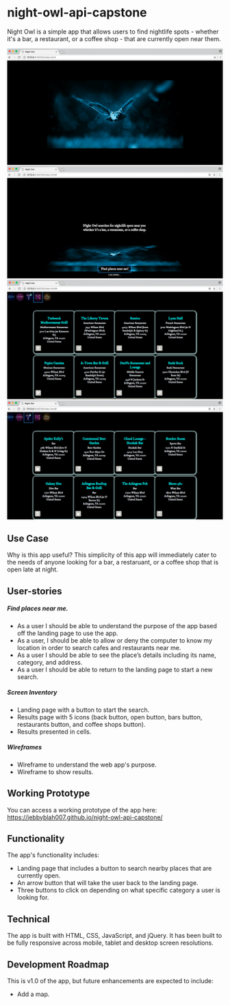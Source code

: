 # night-owl-api-capstone
Night Owl is a simple app that allows users to find nightlife spots - whether it's a bar, a restaurant, or a coffee shop - that are currently open near them.

![Landing page Screenshot](images/landing-page1.png)
![Landing page loading Screenshot](images/landing-page2.png)
![User page Screenshot1](images/sample-results-food.png)
![User page Screenshot2](images/sample-results-bar.png)

## Use Case
Why is this app useful? This simplicity of this app will immediately cater to the needs of anyone looking for a bar, a restaruant, or a coffee shop that is open late at night.

## User-stories

##### Find places near me.
* As a user I should be able to understand the purpose of the app based off the landing page to use the app.
* As a user, I should be able to allow or deny the computer to know my location in order to search cafes and restaurants near me.
* As a user I should be able to see the place’s details including its name, category, and address.
* As a user I should be able to return to the landing page to start a new search.

##### Screen Inventory
* Landing page with a button to start the search.
* Results page with 5 icons (back button, open button, bars button, restaurants button, and coffee shops button).
* Results presented in cells.

##### Wireframes
* Wireframe to understand the web app's purpose.
* Wireframe to show results.

## Working Prototype
You can access a working prototype of the app here: https://jebbyblah007.github.io/night-owl-api-capstone/

## Functionality
The app's functionality includes:

* Landing page that includes a button to search nearby places that are currently open.
* An arrow button that will take the user back to the landing page.
* Three buttons to click on depending on what specific category a user is looking for.


## Technical
The app is built with HTML, CSS, JavaScript, and jQuery. It has been built to be fully responsive across mobile, tablet and desktop screen resolutions.

## Development Roadmap
This is v1.0 of the app, but future enhancements are expected to include:

* Add a map.
